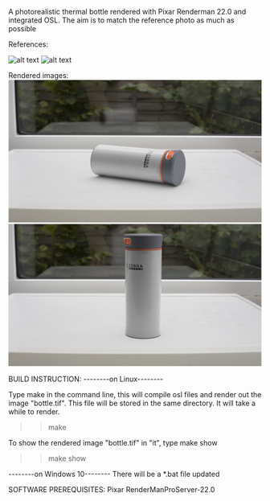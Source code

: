 A photorealistic thermal bottle rendered with Pixar Renderman 22.0 and integrated OSL. The aim is to match the reference photo as much as possible

References:

![alt text](https://github.com/HangNguyenRpd/Bottle-Renderman/blob/main/References/lying_bottle.png)
![alt text](https://github.com/HangNguyenRpd/Bottle-Renderman/blob/main/References/standing_bottle.png)

Rendered images:
![alt text](https://github.com/HangNguyenRpd/Bottle-Renderman/blob/main/Results/bottle_01.png)
![alt text](https://github.com/HangNguyenRpd/Bottle-Renderman/blob/main/Results/bottle_02.png)



BUILD INSTRUCTION:
--------on Linux--------

Type make in the command line, this will compile osl files and render out the image "bottle.tif". This file will be stored in the same directory. It will take a while to render.
>> make

To show the rendered image "bottle.tif" in "it", type make show
>> make show

--------on Windows 10--------
There will be a *.bat file updated

SOFTWARE PREREQUISITES:
Pixar RenderManProServer-22.0

